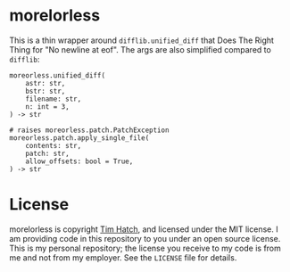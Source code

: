 # morelorless

This is a thin wrapper around `difflib.unified_diff` that Does The Right Thing
for "No newline at eof".  The args are also simplified compared to `difflib`:

```
moreorless.unified_diff(
    astr: str,
    bstr: str,
    filename: str,
    n: int = 3,
) -> str

# raises moreorless.patch.PatchException
moreorless.patch.apply_single_file(
    contents: str,
    patch: str,
    allow_offsets: bool = True,
) -> str
```

# License

morelorless is copyright [Tim Hatch](http://timhatch.com/), and licensed under
the MIT license.  I am providing code in this repository to you under an open
source license.  This is my personal repository; the license you receive to
my code is from me and not from my employer. See the `LICENSE` file for details.
